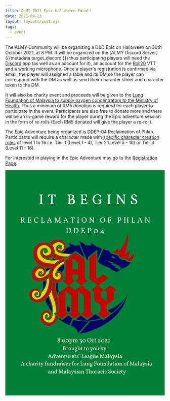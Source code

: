 ```yaml
---
title: ALMY 2021 Epic Halloween Event!
date: 2021-09-13
layout: layouts/post.njk
tags:
  - event
---
```


The ALMY Community will be organizing a D&D Epic on Halloween on 30th October 2021, at 8 PM. It will be organized on the [ALMY Discord Server]({{metadata.target_discord }}) thus participating players will need the [Discord](https://discord.com/) app (as well as an account for it), an account for the [Roll20](https://roll20.net/) VTT and a working microphone. Once a player's registration is confirmed via email, the player will assigned a table and its DM so the player can correspond with the DM as well as send their character sheet and character token to the DM.

It will also be charity event and proceeds will be given to the [Lung Foundation of Malaysia to supply oxygen concentrators to the Ministry of Health](http://www.lfm.org.my/files/pdf/Donation%20Drive%20to%20Supply%20Oxygen.pdf). Thus a minimum of RM5 donation is required for each player to participate in the event. Participants are also free to donate more and there will be an in-game reward for the player during the Epic adventure session in the form of re-rolls (Each RM5 donated will give the player a re-roll).

The Epic Adventure being organized is DDEP-04 Reclaimation of Phlan. Participants will require a character made with [specific character creation rules](https://media.wizards.com/2021/dnd/downloads/DDAL_PlayersGuidev11_0.pdf) of level 1 to 16 i.e. Tier 1 (Level 1 - 4), Tier 2 (Level 5 - 10) or Tier 3 (Level 11 - 16).

For interested in playing in the Epic Adventure may go to the [Registration Page](https://almy2020.github.io/posts/1st%20event/).

<div class="text-center">
  <img src="/img/GREEN_ALMY_EPIC_2021.png" class="img-fluid" alt="ALMY 2021 Epic Poster">
</div>
